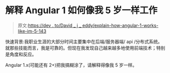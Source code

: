 # 解释 Angular 1 如何像我 5 岁一样工作

> 原文:[https://dev . to/David _ j _ eddy/explain-how-angular-1-works-like-im-5-143](https://dev.to/david_j_eddy/explain-how-angular-1-works-like-im-5-143)

快速背景:我职业生涯的大部分时间主要集中在后端/服务器端/ api /分布式系统。就那些技能而言，我是可靠的。但现在我发现自己越来越多地使用前端技术；特别是角度和反应。

Angular 1.x(可能还有 2+)把我搞糊涂了，请解释得像我 5 岁一样。